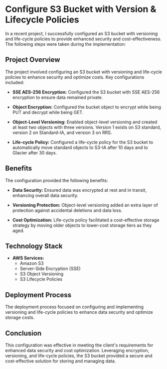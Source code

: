 # Configure S3 Bucket with Version & Lifecycle Policies

In a recent project, I successfully configured an S3 bucket with versioning and life-cycle policies to provide enhanced security and cost-effectiveness. The following steps were taken during the implementation:

## Project Overview

The project involved configuring an S3 bucket with versioning and life-cycle policies to enhance security and optimize costs. Key configurations included:

- **SSE AES-256 Encryption:** Configured the S3 bucket with SSE AES-256 encryption to ensure data remained private.

- **Object Encryption:** Configured the bucket object to encrypt while being PUT and decrypt while being GET.

- **Object-Level Versioning:** Enabled object-level versioning and created at least two objects with three versions. Version 1 exists on S3 standard, version 2 on Standard-IA, and version 3 on RRS.

- **Life-cycle Policy:** Configured a life-cycle policy for the S3 bucket to automatically move standard objects to S3-IA after 10 days and to Glacier after 30 days.

## Benefits

The configuration provided the following benefits:

- **Data Security:** Ensured data was encrypted at rest and in transit, enhancing overall data security.

- **Versioning Protection:** Object-level versioning added an extra layer of protection against accidental deletions and data loss.

- **Cost Optimization:** Life-cycle policy facilitated a cost-effective storage strategy by moving older objects to lower-cost storage tiers as they aged.

## Technology Stack

- **AWS Services:**
  - Amazon S3
  - Server-Side Encryption (SSE)
  - S3 Object Versioning
  - S3 Lifecycle Policies

## Deployment Process

The deployment process focused on configuring and implementing versioning and life-cycle policies to enhance data security and optimize storage costs.

## Conclusion

This configuration was effective in meeting the client's requirements for enhanced data security and cost optimization. Leveraging encryption, versioning, and life-cycle policies, the S3 bucket provided a secure and cost-effective solution for storing and managing data.

